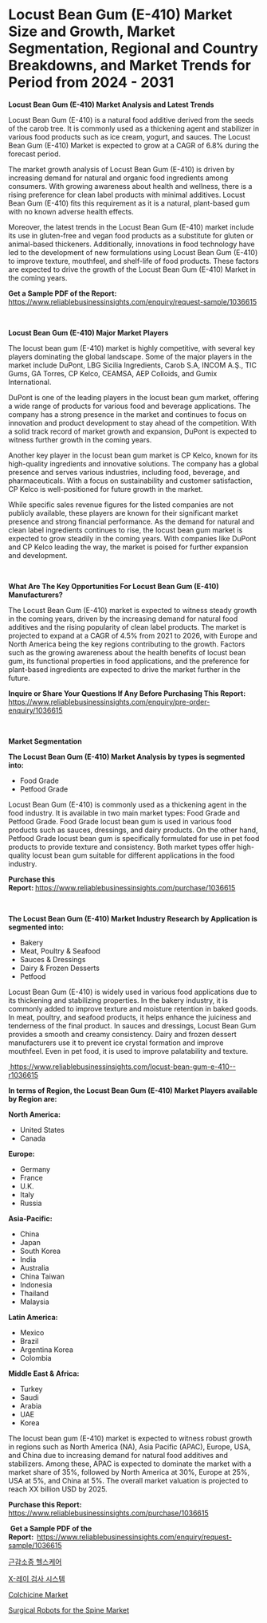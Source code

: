 <p><h1>Locust Bean Gum (E-410) Market Size and Growth, Market Segmentation, Regional and Country Breakdowns, and Market Trends for Period from 2024 -  2031</h1></p><p><strong>Locust Bean Gum (E-410) Market Analysis and Latest Trends</strong></p>
<p><p>Locust Bean Gum (E-410) is a natural food additive derived from the seeds of the carob tree. It is commonly used as a thickening agent and stabilizer in various food products such as ice cream, yogurt, and sauces. The Locust Bean Gum (E-410) Market is expected to grow at a CAGR of 6.8% during the forecast period. </p><p>The market growth analysis of Locust Bean Gum (E-410) is driven by increasing demand for natural and organic food ingredients among consumers. With growing awareness about health and wellness, there is a rising preference for clean label products with minimal additives. Locust Bean Gum (E-410) fits this requirement as it is a natural, plant-based gum with no known adverse health effects.</p><p>Moreover, the latest trends in the Locust Bean Gum (E-410) market include its use in gluten-free and vegan food products as a substitute for gluten or animal-based thickeners. Additionally, innovations in food technology have led to the development of new formulations using Locust Bean Gum (E-410) to improve texture, mouthfeel, and shelf-life of food products. These factors are expected to drive the growth of the Locust Bean Gum (E-410) Market in the coming years.</p></p>
<p><strong>Get a Sample PDF of the Report:&nbsp;</strong> <a href="https://www.reliablebusinessinsights.com/enquiry/request-sample/1036615">https://www.reliablebusinessinsights.com/enquiry/request-sample/1036615</a></p>
<p>&nbsp;</p>
<p><strong>Locust Bean Gum (E-410) Major Market Players</strong></p>
<p><p>The locust bean gum (E-410) market is highly competitive, with several key players dominating the global landscape. Some of the major players in the market include DuPont, LBG Sicilia Ingredients, Carob S.A, INCOM A.Ş., TIC Gums, GA Torres, CP Kelco, CEAMSA, AEP Colloids, and Gumix International.</p><p>DuPont is one of the leading players in the locust bean gum market, offering a wide range of products for various food and beverage applications. The company has a strong presence in the market and continues to focus on innovation and product development to stay ahead of the competition. With a solid track record of market growth and expansion, DuPont is expected to witness further growth in the coming years.</p><p>Another key player in the locust bean gum market is CP Kelco, known for its high-quality ingredients and innovative solutions. The company has a global presence and serves various industries, including food, beverage, and pharmaceuticals. With a focus on sustainability and customer satisfaction, CP Kelco is well-positioned for future growth in the market.</p><p>While specific sales revenue figures for the listed companies are not publicly available, these players are known for their significant market presence and strong financial performance. As the demand for natural and clean label ingredients continues to rise, the locust bean gum market is expected to grow steadily in the coming years. With companies like DuPont and CP Kelco leading the way, the market is poised for further expansion and development.</p></p>
<p>&nbsp;</p>
<p><strong>What Are The Key Opportunities For Locust Bean Gum (E-410) Manufacturers?</strong></p>
<p><p>The Locust Bean Gum (E-410) market is expected to witness steady growth in the coming years, driven by the increasing demand for natural food additives and the rising popularity of clean label products. The market is projected to expand at a CAGR of 4.5% from 2021 to 2026, with Europe and North America being the key regions contributing to the growth. Factors such as the growing awareness about the health benefits of locust bean gum, its functional properties in food applications, and the preference for plant-based ingredients are expected to drive the market further in the future.</p></p>
<p><strong>Inquire or Share Your Questions If Any Before Purchasing This Report:</strong> <a href="https://www.reliablebusinessinsights.com/enquiry/pre-order-enquiry/1036615">https://www.reliablebusinessinsights.com/enquiry/pre-order-enquiry/1036615</a></p>
<p>&nbsp;</p>
<p><strong>Market Segmentation</strong></p>
<p><strong>The Locust Bean Gum (E-410) Market Analysis by types is segmented into:</strong></p>
<p><ul><li>Food Grade</li><li>Petfood Grade</li></ul></p>
<p><p>Locust Bean Gum (E-410) is commonly used as a thickening agent in the food industry. It is available in two main market types: Food Grade and Petfood Grade. Food Grade locust bean gum is used in various food products such as sauces, dressings, and dairy products. On the other hand, Petfood Grade locust bean gum is specifically formulated for use in pet food products to provide texture and consistency. Both market types offer high-quality locust bean gum suitable for different applications in the food industry.</p></p>
<p><strong>Purchase this Report:&nbsp;</strong><a href="https://www.reliablebusinessinsights.com/purchase/1036615">https://www.reliablebusinessinsights.com/purchase/1036615</a></p>
<p>&nbsp;</p>
<p><strong>The Locust Bean Gum (E-410) Market Industry Research by Application is segmented into:</strong></p>
<p><ul><li>Bakery</li><li>Meat, Poultry & Seafood</li><li>Sauces & Dressings</li><li>Dairy & Frozen Desserts</li><li>Petfood</li></ul></p>
<p><p>Locust Bean Gum (E-410) is widely used in various food applications due to its thickening and stabilizing properties. In the bakery industry, it is commonly added to improve texture and moisture retention in baked goods. In meat, poultry, and seafood products, it helps enhance the juiciness and tenderness of the final product. In sauces and dressings, Locust Bean Gum provides a smooth and creamy consistency. Dairy and frozen dessert manufacturers use it to prevent ice crystal formation and improve mouthfeel. Even in pet food, it is used to improve palatability and texture.</p></p>
<p><a href="https://www.reliablebusinessinsights.com/locust-bean-gum-e-410--r1036615">&nbsp;https://www.reliablebusinessinsights.com/locust-bean-gum-e-410--r1036615</a></p>
<p><strong>In terms of Region, the Locust Bean Gum (E-410) Market Players available by Region are:</strong></p>
<p>
    <p> <strong> North America: </strong>
        <ul>
            <li>United States</li>
            <li>Canada</li>
        </ul>
        </p> 
    <p> <strong> Europe: </strong>
        <ul>
            <li>Germany</li>
            <li>France</li>
            <li>U.K.</li>
            <li>Italy</li>
            <li>Russia</li>
        </ul>
        </p> 
    <p> <strong> Asia-Pacific: </strong>
        <ul>
            <li>China</li>
            <li>Japan</li>
            <li>South Korea</li>
            <li>India</li>
            <li>Australia</li>
            <li>China Taiwan</li>
            <li>Indonesia</li>
            <li>Thailand</li>
            <li>Malaysia</li>
        </ul>
        </p> 
    <p> <strong> Latin America: </strong>
        <ul>
            <li>Mexico</li>
            <li>Brazil</li>
            <li>Argentina Korea</li>
            <li>Colombia</li>
        </ul>
        </p> 
    <p> <strong> Middle East & Africa: </strong>
        <ul>
            <li>Turkey</li>
            <li>Saudi</li>
            <li>Arabia</li>
            <li>UAE</li>
            <li>Korea</li>
        </ul>
    </p>
    </p>
<p><p>The locust bean gum (E-410) market is expected to witness robust growth in regions such as North America (NA), Asia Pacific (APAC), Europe, USA, and China due to increasing demand for natural food additives and stabilizers. Among these, APAC is expected to dominate the market with a market share of 35%, followed by North America at 30%, Europe at 25%, USA at 5%, and China at 5%. The overall market valuation is projected to reach XX billion USD by 2025.</p></p>
<p><strong>Purchase this Report: </strong><a href="https://www.reliablebusinessinsights.com/purchase/1036615">https://www.reliablebusinessinsights.com/purchase/1036615</a></p>
<p>&nbsp;<strong>Get a Sample PDF of the Report:&nbsp;&nbsp;</strong><a href="https://www.reliablebusinessinsights.com/enquiry/request-sample/1036615">https://www.reliablebusinessinsights.com/enquiry/request-sample/1036615</a></p>
<p><strong></strong></p>
<p><p><a href="https://github.com/vss5505pa7z1p/Market-Research-Report-List-2/blob/main/884564180849.md">근감소증 헬스케어</a></p><p><a href="https://medium.com/@alanperkins1921/x-%EB%A0%88%EC%9D%B4-%EA%B2%80%EC%82%AC-%EC%8B%9C%EC%8A%A4%ED%85%9C-%EC%8B%9C%EC%9E%A5-%EC%9C%A0%ED%98%95-%EC%9D%91%EC%9A%A9-%EB%B0%8F-%EC%A7%80%EB%A6%AC%EC%97%90-%EB%94%B0%EB%A5%B8-%ED%8F%AC%EA%B4%84%EC%A0%81-%ED%8F%89%EA%B0%80-7ac82210e5ad">X-레이 검사 시스템</a></p><p><a href="https://github.com/barbarakss89/Market-Research-Report-List-1/blob/main/colchicine-market.md">Colchicine Market</a></p><p><a href="https://github.com/sofayahoo2023/Market-Research-Report-List-4/blob/main/surgical-robots-for-the-spine-market.md">Surgical Robots for the Spine Market</a></p></p>